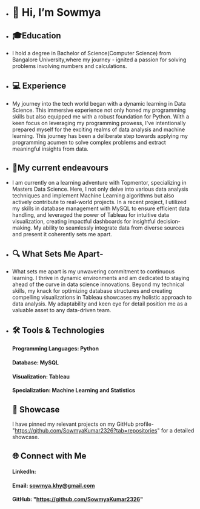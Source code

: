 - # 👋 Hi, I’m Sowmya
- ## 🎓Education
- I hold a degree in Bachelor of Science(Computer Science) from Bangalore University,where my journey - ignited a passion for solving problems involving numbers and calculations.
- ## 💻 Experience
- My journey into the tech world began with a dynamic learning in Data Science. This immersive experience not only honed my programming skills but also equipped me with a robust foundation for Python. With a keen focus on leveraging my programming prowess, I've intentionally prepared myself for the exciting realms of data analysis and machine learning. This journey has been a deliberate step towards applying
my programming acumen to solve complex problems and extract meaningful insights from data.
- ## 🚀My current endeavours
-   I am currently on a learning adventure with Topmentor, specializing in Masters Data Science. Here, I not only delve into various data analysis techniques and implement Machine Learning algorithms but also actively contribute to real-world projects. In a recent project, I utilized my skills in database management with MySQL to ensure efficient data handling, and leveraged the power of Tableau for intuitive data visualization, creating impactful dashboards for insightful decision-making. My ability to seamlessly integrate data from diverse sources and present it coherently sets me apart.
- ## 🔍 What Sets Me Apart-
- What sets me apart is my unwavering commitment to continuous learning. I thrive in dynamic environments and am dedicated to staying ahead of the curve in data science innovations. Beyond my technical skills, my knack for optimizing database structures and creating compelling visualizations in Tableau showcases my holistic approach to data analysis. My adaptability and keen eye for detail position me as a valuable asset to any data-driven team.
- ## 🛠️ Tools & Technologies
  #### Programming Languages: Python
  #### Database: MySQL
  #### Visualization: Tableau
  #### Specialization: Machine Learning and Statistics
  ## 📌 Showcase
  I have pinned my relevant projects on my GitHub profile-"https://github.com/SowmyaKumar2326?tab=repositories" for a detailed showcase.
  ## 🌐 Connect with Me
    #### LinkedIn: 
    #### Email: sowmya.khy@gmail.com
    #### GitHub: "https://github.com/SowmyaKumar2326"


<!---
SowmyaKumar2326/SowmyaKumar2326 is a ✨ special ✨ repository because its `README.md` (this file) appears on your GitHub profile.
You can click the Preview link to take a look at your changes.
--->
